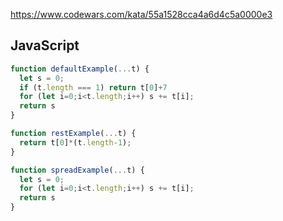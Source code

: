 https://www.codewars.com/kata/55a1528cca4a6d4c5a0000e3

## JavaScript
```js
function defaultExample(...t) {
  let s = 0;
  if (t.length === 1) return t[0]+7
  for (let i=0;i<t.length;i++) s += t[i];
  return s
}

function restExample(...t) {
  return t[0]*(t.length-1);
}

function spreadExample(...t) {
  let s = 0;
  for (let i=0;i<t.length;i++) s += t[i];
  return s
}
```